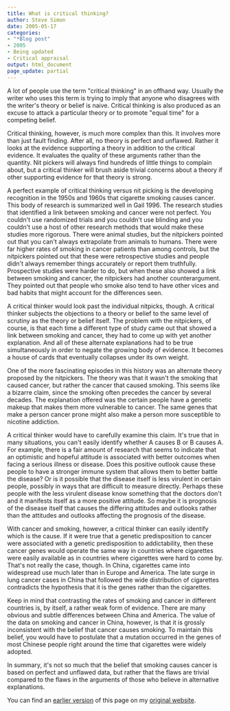 ```yaml
---
title: What is critical thinking?
author: Steve Simon
date: 2005-05-17
categories:
- "*Blog post"
- 2005
- Being updated
- Critical appraisal
output: html_document
page_update: partial
---
```


A lot of people use the term "critical thinking" in an offhand way. Usually the writer who uses this term is trying to imply that anyone who disagrees with the writer's theory or belief is naive. Critical thinking is also produced as an excuse to attack a particular theory or to promote "equal time" for a competing belief.

Critical thinking, however, is much more complex than this. It involves more than just fault finding. After all, no theory is perfect and unflawed. Rather it looks at the evidence supporting a theory in addition to the critical evidence. It evaluates the quality of these arguments rather than the quantity. Nit pickers will always find hundreds of little things to complain about, but a critical thinker will brush aside trivial concerns about a theory if other supporting evidence for that theory is strong.

A perfect example of critical thinking versus nit picking is the developing recognition in the 1950s and 1960s that cigarette smoking causes cancer. This body of research is summarized well in Gail 1996. The research studies that identified a link between smoking and cancer were not perfect. You couldn't use randomized trials and you couldn't use blinding and you couldn't use a host of other research methods that would make these studies more rigorous. There were animal studies, but the nitpickers pointed out that you can't always extrapolate from animals to humans. There were far higher rates of smoking in cancer patients than among controls, but the nitpickers pointed out that these were retrospective studies and people didn't always remember things accurately or report them truthfully. Prospective studies were harder to do, but when these also showed a link between smoking and cancer, the nitpickers had another counterargument. They pointed out that people who smoke also tend to have other vices and bad habits that might account for the differences seen.

A critical thinker would look past the individual nitpicks, though. A critical thinker subjects the objections to a theory or belief to the same level of scrutiny as the theory or belief itself. The problem with the nitpickers, of course, is that each time a different type of study came out that showed a link between smoking and cancer, they had to come up with yet another explanation. And all of these alternate explanations had to be true simultaneously in order to negate the growing body of evidence. It becomes a house of cards that eventually collapses under its own weight.

One of the more fascinating episodes in this history was an alternate theory proposed by the nitpickers. The theory was that it wasn't the smoking that caused cancer, but rather the cancer that caused smoking. This seems like a bizarre claim, since the smoking often precedes the cancer by several decades. The explanation offered was the certain people have a genetic makeup that makes them more vulnerable to cancer. The same genes that make a person cancer prone might also make a person more susceptible to nicotine addiction.

A critical thinker would have to carefully examine this claim. It's true that in many situations, you can't easily identify whether A causes B or B causes A. For example, there is a fair amount of research that seems to indicate that an optimistic and hopeful attitude is associated with better outcomes when facing a serious illness or disease. Does this positive outlook cause these people to have a stronger immune system that allows them to better battle the disease? Or is it possible that the disease itself is less virulent in certain people, possibly in ways that are difficult to measure directly. Perhaps these people with the less virulent disease know something that the doctors don't and it manifests itself as a more positive attitude. So maybe it is prognosis of the disease itself that causes the differing attitudes and outlooks rather than the attitudes and outlooks affecting the prognosis of the disease.

With cancer and smoking, however, a critical thinker can easily identify which is the cause. If it were true that a genetic predisposition to cancer were associated with a genetic predisposition to addictability, then these cancer genes would operate the same way in countries where cigarettes were easily available as in countries where cigarettes were hard to come by. That's not really the case, though. In China, cigarettes came into widespread use much later than in Europe and America. The late surge in lung cancer cases in China that followed the wide distribution of cigarettes contradicts the hypothesis that it is the genes rather than the cigarettes.

Keep in mind that contrasting the rates of smoking and cancer in different countries is, by itself, a rather weak form of evidence. There are many obvious and subtle differences between China and America. The value of the data on smoking and cancer in China, however, is that it is grossly inconsistent with the belief that cancer causes smoking. To maintain this belief, you would have to postulate that a mutation occurred in the genes of most Chinese people right around the time that cigarettes were widely adopted.

In summary, it's not so much that the belief that smoking causes cancer is based on perfect and unflawed data, but rather that the flaws are trivial compared to the flaws in the arguments of those who believe in alternative explanations.

You can find an [earlier version][sim1] of this page on my [original website][sim2].


[sim1]: http://www.pmean.com/05/CriticalThinking.html
[sim2]: http://www.pmean.com/original_site.html
